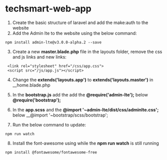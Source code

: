 # techsmart-web-app
1. Create the basic structure of laravel and add the make:auth to the website 
2. Add the Admin lte to the website using the below command:
```
npm install admin-lte@v3.0.0-alpha.2 --save
```
3. Create a new __master.blade.php__ file in the layouts folder, remove the css and js links and new links:

```
 <link rel="stylesheet" href="/css/app.css">
 <script src="/js/app.js"></script>

```
4. Change the __extends('layouts.app')__ to __extends('layouts.master')__ in __home.blade.php

5. In the __bootstrap.js__ add the add the __@require('admin-lte');__ below 
__@require('bootstrap');__ 

6. In the __app.scss__ and the __@import '~admin-lte/dist/css/adminlte.css';__  below 
__@import '~bootstrap/scss/bootstrap';

7. Run the below command to update:
```
npm run watch
```
8.  Install the font-awesome using while the __npm run watch__ is still running
```
npm install @fontawesome/fontawesome-free
```


